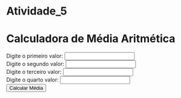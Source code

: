# Atividade_5
<!DOCTYPE html>
<html>
<head>
  <title>Calculadora de Média Aritmética</title>
</head>
<body>
  <h1>Calculadora de Média Aritmética</h1>
  <label for="valor1">Digite o primeiro valor:</label>
  <input type="number" id="valor1" />
  <br />
  <label for="valor2">Digite o segundo valor:</label>
  <input type="number" id="valor2" />
  <br />
  <label for="valor3">Digite o terceiro valor:</label>
  <input type="number" id="valor3" />
  <br />
  <label for="valor4">Digite o quarto valor:</label>
  <input type="number" id="valor4" />
  <br />
  <button onclick="calcularMedia()">Calcular Média</button>
  <br />
  <p id="resultado"></p>

  <script>
    function calcularMedia() {
      // Obtém os valores digitados pelo usuário
      var valor1 = parseFloat(document.getElementById('valor1').value);
      var valor2 = parseFloat(document.getElementById('valor2').value);
      var valor3 = parseFloat(document.getElementById('valor3').value);
      var valor4 = parseFloat(document.getElementById('valor4').value);

      // Calcula a média aritmética dos quatro valores
      var media = (valor1 + valor2 + valor3 + valor4) / 4;

      // Exibe o resultado da média
      var resultadoElement = document.getElementById('resultado');
      resultadoElement.innerHTML = 'A média aritmética é: ' + media;
    }
  </script>
</body>
</html>
